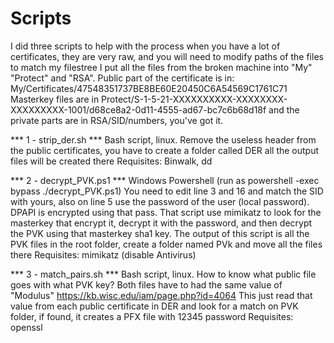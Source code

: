 # Scripts

I did three scripts to help with the process when you have a lot of certificates, 
they are very raw, and you will need to modify paths of the files to match my filestree
I put all the files from the broken machine into "My" "Protect" and "RSA".
Public part of the certificate is in:
My/Certificates/47548351737BE8BE60E20450C6A54569C1761C71
Masterkey files are in 
Protect/S-1-5-21-XXXXXXXXXX-XXXXXXXX-XXXXXXXXX-1001/d68ce8a2-0d11-4555-ad67-bc7c6b68d18f
and the private parts are in RSA/SID/numbers, you've got it.

*** 1 - strip_der.sh ***
Bash script, linux.
Remove the useless header from the public certificates, you have to create a folder called
DER all the output files will be created there
Requisites: Binwalk, dd

*** 2 - decrypt_PVK.ps1  ***
Windows Powershell (run as powershell -exec bypass ./decrypt_PVK.ps1)
You need to edit line 3 and 16 and match the SID with yours, also on line 5 use the password 
of the user (local password). DPAPI is encrypted using that pass.
That script use mimikatz to look for the masterkey that encrypt it, decrypt it with the password,
and then decrypt the PVK using that masterkey sha1 key.
The output of this script is all the PVK files in the root folder, create a folder named PVk and move all the files there
Requisites: mimikatz (disable Antivirus)

*** 3 - match_pairs.sh ***
Bash script, linux.
How to know what public file goes with what PVK key? Both files have to had the same value
of "Modulus"
https://kb.wisc.edu/iam/page.php?id=4064
This just read that value from each public certificate in DER and look for a match on PVK folder, if found,
it creates a PFX file with 12345 password
Requisites: openssl
